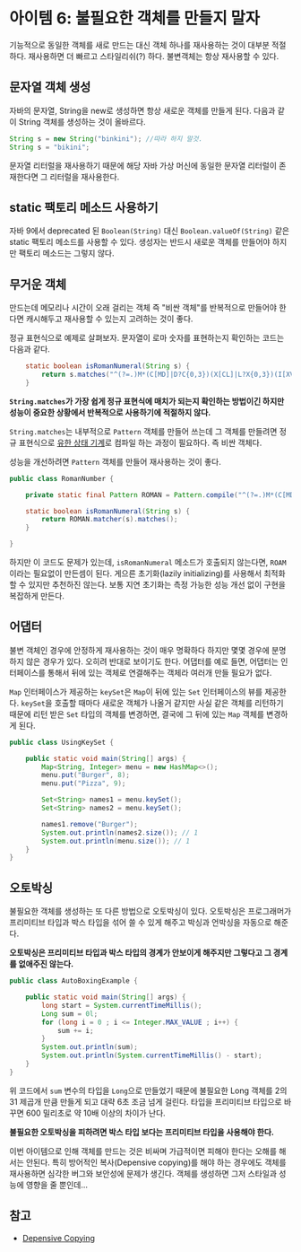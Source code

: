 # 아이템 6: 불필요한 객체를 만들지 말자

기능적으로 동일한 객체를 새로 만드는 대신 객체 하나를 재사용하는 것이 대부분 적절하다. 재사용하면 더 빠르고 스타일리쉬(?) 하다. 불변객체는 항상 재사용할 수 있다.

## 문자열 객체 생성

자바의 문자열, String을 new로 생성하면 항상 새로운 객체를 만들게 된다. 다음과 같이 String 객체를 생성하는 것이 올바르다.

```java
String s = new String("binkini"); //따라 하지 말것.
String s = "bikini";
```

문자열 리터럴을 재사용하기 때문에 해당 자바 가상 머신에 동일한 문자열 리터럴이 존재한다면 그 리터럴을 재사용한다.

## static 팩토리 메소드 사용하기

자바 9에서 deprecated 된 `Boolean(String)` 대신 `Boolean.valueOf(String)` 같은 static 팩토리 메소드를 사용할 수 있다. 생성자는 반드시 새로운 객체를 만들어야 하지만 팩토리 메소드는 그렇지 않다.

## 무거운 객체

만드는데 메모리나 시간이 오래 걸리는 객체 즉 "비싼 객체"를 반복적으로 만들어야 한다면 캐시해두고 재사용할 수 있는지 고려하는 것이 좋다.

정규 표현식으로 예제로 살펴보자. 문자열이 로마 숫자를 표현하는지 확인하는 코드는 다음과 같다.

```java
    static boolean isRomanNumeral(String s) {
        return s.matches("^(?=.)M*(C[MD]|D?C{0,3})(X[CL]|L?X{0,3})(I[XV]|V?I{0,3})$");
    }
```
**`String.matches`가 가장 쉽게 정규 표현식에 매치가 되는지 확인하는 방법이긴 하지만 성능이 중요한 상황에서 반복적으로 사용하기에 적절하지 않다.**

`String.matches`는 내부적으로 `Pattern` 객체를 만들어 쓰는데 그 객체를 만들려면 정규 표현식으로 [유한 상태 기계](https://ko.wikipedia.org/wiki/%EC%9C%A0%ED%95%9C_%EC%83%81%ED%83%9C_%EA%B8%B0%EA%B3%84)로 컴파일 하는 과정이 필요하다. 즉 비싼 객체다.

성능을 개선하려면 `Pattern` 객체를 만들어 재사용하는 것이 좋다.

```java
public class RomanNumber {

    private static final Pattern ROMAN = Pattern.compile("^(?=.)M*(C[MD]|D?C{0,3})(X[CL]|L?X{0,3})(I[XV]|V?I{0,3})$");

    static boolean isRomanNumeral(String s) {
        return ROMAN.matcher(s).matches();
    }

}
```

하지만 이 코드도 문제가 있는데, `isRomanNumeral` 메소드가 호출되지 않는다면, `ROAM`이라는 필요없이 만든셈이 된다. 게으른 초기화(lazily initializing)를 사용해서 최적화 할 수 있지만 추천하진 않는다. 보통 지연 초기화는 측정 가능한 성능 개선 없이 구현을 복잡하게 만든다.

## 어댑터

불변 객체인 경우에 안정하게 재사용하는 것이 매우 명확하다 하지만 몇몇 경우에 분명하지 않은 경우가 있다. 오히려 반대로 보이기도 한다. 어댑터를 예로 들면, 어댑터는 인터페이스를 통해서 뒤에 있는 객체로 연결해주는 객체라 여러개 만들 필요가 없다.

`Map` 인터페이스가 제공하는 `keySet`은 `Map`이 뒤에 있는 `Set` 인터페이스의 뷰를 제공한다. `keySet`을 호출할 때마다 새로운 객체가 나올거 같지만 사실 같은 객체를 리턴하기 때문에 리턴 받은 `Set` 타입의 객체를 변경하면, 결국에 그 뒤에 있는 `Map` 객체를 변경하게 된다.

```java
public class UsingKeySet {

    public static void main(String[] args) {
        Map<String, Integer> menu = new HashMap<>();
        menu.put("Burger", 8);
        menu.put("Pizza", 9);

        Set<String> names1 = menu.keySet();
        Set<String> names2 = menu.keySet();

        names1.remove("Burger");
        System.out.println(names2.size()); // 1
        System.out.println(menu.size()); // 1
    }
}
```
## 오토박싱

불필요한 객체를 생성하는 또 다른 방법으로 오토박싱이 있다. 오토박싱은 프로그래머가 프리미티브 타입과 박스 타입을 섞어 쓸 수 있게 해주고 박싱과 언박싱을 자동으로 해준다.

**오토박싱은 프리미티브 타입과 박스 타입의 경계가 안보이게 해주지만 그렇다고 그 경계를 없애주진 않는다.**

```java
public class AutoBoxingExample {

    public static void main(String[] args) {
        long start = System.currentTimeMillis();
        Long sum = 0l;
        for (long i = 0 ; i <= Integer.MAX_VALUE ; i++) {
            sum += i;
        }
        System.out.println(sum);
        System.out.println(System.currentTimeMillis() - start);
    }
}
```

위 코드에서 `sum` 변수의 타입을 `Long`으로 만들었기 때문에 불필요한 Long 객체를 2의 31 제곱개 만큼 만들게 되고 대략 6초 조금 넘게 걸린다. 타입을 프리미티브 타입으로 바꾸면 600 밀리초로 약 10배 이상의 차이가 난다.

**불필요한 오토박싱을 피하려면 박스 타입 보다는 프리미티브 타입을 사용해야 한다.**

이번 아이템으로 인해 객체를 만드는 것은 비싸며 가급적이면 피해야 한다는 오해를 해서는 안된다. 특히 방어적인 복사(Depensive copying)를 해야 하는 경우에도 객체를 재사용하면 심각한 버그와 보안성에 문제가 생긴다. 객체를 생성하면 그저 스타일과 성능에 영향을 줄 뿐인데...

## 참고

* [Depensive Copying](http://www.javapractices.com/topic/TopicAction.do?Id=15)
